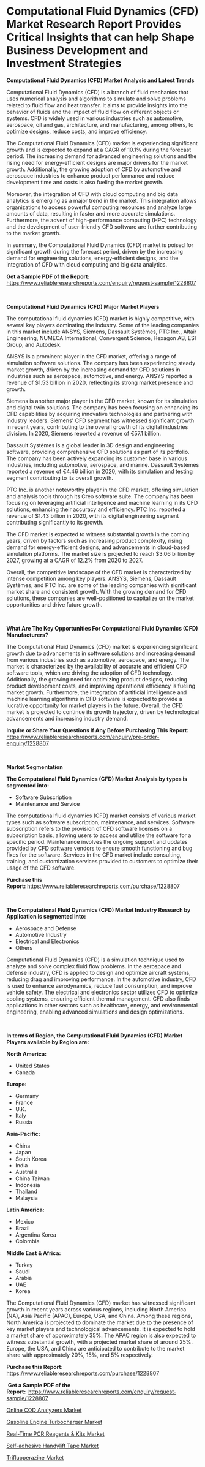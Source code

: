 <p><h1>Computational Fluid Dynamics (CFD) Market Research Report Provides Critical Insights that can help Shape Business Development and Investment Strategies</h1></p><p><strong>Computational Fluid Dynamics (CFD) Market Analysis and Latest Trends</strong></p>
<p><p>Computational Fluid Dynamics (CFD) is a branch of fluid mechanics that uses numerical analysis and algorithms to simulate and solve problems related to fluid flow and heat transfer. It aims to provide insights into the behavior of fluids and the impact of fluid flow on different objects or systems. CFD is widely used in various industries such as automotive, aerospace, oil and gas, architecture, and manufacturing, among others, to optimize designs, reduce costs, and improve efficiency.</p><p>The Computational Fluid Dynamics (CFD) market is experiencing significant growth and is expected to expand at a CAGR of 10.1% during the forecast period. The increasing demand for advanced engineering solutions and the rising need for energy-efficient designs are major drivers for the market growth. Additionally, the growing adoption of CFD by automotive and aerospace industries to enhance product performance and reduce development time and costs is also fueling the market growth.</p><p>Moreover, the integration of CFD with cloud computing and big data analytics is emerging as a major trend in the market. This integration allows organizations to access powerful computing resources and analyze large amounts of data, resulting in faster and more accurate simulations. Furthermore, the advent of high-performance computing (HPC) technology and the development of user-friendly CFD software are further contributing to the market growth.</p><p>In summary, the Computational Fluid Dynamics (CFD) market is poised for significant growth during the forecast period, driven by the increasing demand for engineering solutions, energy-efficient designs, and the integration of CFD with cloud computing and big data analytics.</p></p>
<p><strong>Get a Sample PDF of the Report:&nbsp;</strong> <a href="https://www.reliableresearchreports.com/enquiry/request-sample/1228807">https://www.reliableresearchreports.com/enquiry/request-sample/1228807</a></p>
<p>&nbsp;</p>
<p><strong>Computational Fluid Dynamics (CFD) Major Market Players</strong></p>
<p><p>The computational fluid dynamics (CFD) market is highly competitive, with several key players dominating the industry. Some of the leading companies in this market include ANSYS, Siemens, Dassault Systèmes, PTC Inc., Altair Engineering, NUMECA International, Convergent Science, Hexagon AB, ESI Group, and Autodesk.</p><p>ANSYS is a prominent player in the CFD market, offering a range of simulation software solutions. The company has been experiencing steady market growth, driven by the increasing demand for CFD solutions in industries such as aerospace, automotive, and energy. ANSYS reported a revenue of $1.53 billion in 2020, reflecting its strong market presence and growth.</p><p>Siemens is another major player in the CFD market, known for its simulation and digital twin solutions. The company has been focusing on enhancing its CFD capabilities by acquiring innovative technologies and partnering with industry leaders. Siemens' CFD segment has witnessed significant growth in recent years, contributing to the overall growth of its digital industries division. In 2020, Siemens reported a revenue of €57.1 billion.</p><p>Dassault Systèmes is a global leader in 3D design and engineering software, providing comprehensive CFD solutions as part of its portfolio. The company has been actively expanding its customer base in various industries, including automotive, aerospace, and marine. Dassault Systèmes reported a revenue of €4.46 billion in 2020, with its simulation and testing segment contributing to its overall growth.</p><p>PTC Inc. is another noteworthy player in the CFD market, offering simulation and analysis tools through its Creo software suite. The company has been focusing on leveraging artificial intelligence and machine learning in its CFD solutions, enhancing their accuracy and efficiency. PTC Inc. reported a revenue of $1.43 billion in 2020, with its digital engineering segment contributing significantly to its growth.</p><p>The CFD market is expected to witness substantial growth in the coming years, driven by factors such as increasing product complexity, rising demand for energy-efficient designs, and advancements in cloud-based simulation platforms. The market size is projected to reach $3.06 billion by 2027, growing at a CAGR of 12.2% from 2020 to 2027.</p><p>Overall, the competitive landscape of the CFD market is characterized by intense competition among key players. ANSYS, Siemens, Dassault Systèmes, and PTC Inc. are some of the leading companies with significant market share and consistent growth. With the growing demand for CFD solutions, these companies are well-positioned to capitalize on the market opportunities and drive future growth.</p></p>
<p>&nbsp;</p>
<p><strong>What Are The Key Opportunities For Computational Fluid Dynamics (CFD) Manufacturers?</strong></p>
<p><p>The Computational Fluid Dynamics (CFD) market is experiencing significant growth due to advancements in software solutions and increasing demand from various industries such as automotive, aerospace, and energy. The market is characterized by the availability of accurate and efficient CFD software tools, which are driving the adoption of CFD technology. Additionally, the growing need for optimizing product designs, reducing product development costs, and improving operational efficiency is fueling market growth. Furthermore, the integration of artificial intelligence and machine learning algorithms in CFD software is expected to provide a lucrative opportunity for market players in the future. Overall, the CFD market is projected to continue its growth trajectory, driven by technological advancements and increasing industry demand.</p></p>
<p><strong>Inquire or Share Your Questions If Any Before Purchasing This Report:</strong> <a href="https://www.reliableresearchreports.com/enquiry/pre-order-enquiry/1228807">https://www.reliableresearchreports.com/enquiry/pre-order-enquiry/1228807</a></p>
<p>&nbsp;</p>
<p><strong>Market Segmentation</strong></p>
<p><strong>The Computational Fluid Dynamics (CFD) Market Analysis by types is segmented into:</strong></p>
<p><ul><li>Software Subscription</li><li>Maintenance and Service</li></ul></p>
<p><p>The computational fluid dynamics (CFD) market consists of various market types such as software subscription, maintenance, and services. Software subscription refers to the provision of CFD software licenses on a subscription basis, allowing users to access and utilize the software for a specific period. Maintenance involves the ongoing support and updates provided by CFD software vendors to ensure smooth functioning and bug fixes for the software. Services in the CFD market include consulting, training, and customization services provided to customers to optimize their usage of the CFD software.</p></p>
<p><strong>Purchase this Report:&nbsp;</strong><a href="https://www.reliableresearchreports.com/purchase/1228807">https://www.reliableresearchreports.com/purchase/1228807</a></p>
<p>&nbsp;</p>
<p><strong>The Computational Fluid Dynamics (CFD) Market Industry Research by Application is segmented into:</strong></p>
<p><ul><li>Aerospace and Defense</li><li>Automotive Industry</li><li>Electrical and Electronics</li><li>Others</li></ul></p>
<p><p>Computational Fluid Dynamics (CFD) is a simulation technique used to analyze and solve complex fluid flow problems. In the aerospace and defense industry, CFD is applied to design and optimize aircraft systems, reducing drag and improving performance. In the automotive industry, CFD is used to enhance aerodynamics, reduce fuel consumption, and improve vehicle safety. The electrical and electronics sector utilizes CFD to optimize cooling systems, ensuring efficient thermal management. CFD also finds applications in other sectors such as healthcare, energy, and environmental engineering, enabling advanced simulations and design optimizations.</p></p>
<p>&nbsp;</p>
<p><strong>In terms of Region, the Computational Fluid Dynamics (CFD) Market Players available by Region are:</strong></p>
<p>
    <p> <strong> North America: </strong>
        <ul>
            <li>United States</li>
            <li>Canada</li>
        </ul>
        </p> 
    <p> <strong> Europe: </strong>
        <ul>
            <li>Germany</li>
            <li>France</li>
            <li>U.K.</li>
            <li>Italy</li>
            <li>Russia</li>
        </ul>
        </p> 
    <p> <strong> Asia-Pacific: </strong>
        <ul>
            <li>China</li>
            <li>Japan</li>
            <li>South Korea</li>
            <li>India</li>
            <li>Australia</li>
            <li>China Taiwan</li>
            <li>Indonesia</li>
            <li>Thailand</li>
            <li>Malaysia</li>
        </ul>
        </p> 
    <p> <strong> Latin America: </strong>
        <ul>
            <li>Mexico</li>
            <li>Brazil</li>
            <li>Argentina Korea</li>
            <li>Colombia</li>
        </ul>
        </p> 
    <p> <strong> Middle East & Africa: </strong>
        <ul>
            <li>Turkey</li>
            <li>Saudi</li>
            <li>Arabia</li>
            <li>UAE</li>
            <li>Korea</li>
        </ul>
    </p>
    </p>
<p><p>The Computational Fluid Dynamics (CFD) market has witnessed significant growth in recent years across various regions, including North America (NA), Asia Pacific (APAC), Europe, USA, and China. Among these regions, North America is projected to dominate the market due to the presence of key market players and technological advancements. It is expected to hold a market share of approximately 35%. The APAC region is also expected to witness substantial growth, with a projected market share of around 25%. Europe, the USA, and China are anticipated to contribute to the market share with approximately 20%, 15%, and 5% respectively.</p></p>
<p><strong>Purchase this Report: </strong><a href="https://www.reliableresearchreports.com/purchase/1228807">https://www.reliableresearchreports.com/purchase/1228807</a></p>
<p>&nbsp;<strong>Get a Sample PDF of the Report:&nbsp;&nbsp;</strong><a href="https://www.reliableresearchreports.com/enquiry/request-sample/1228807">https://www.reliableresearchreports.com/enquiry/request-sample/1228807</a></p>
<p><strong></strong></p>
<p><p><a href="https://issuu.com/reportprime-2/docs/online-cod-analyzers-market-size-2030.pptx">Online COD Analyzers Market</a></p><p><a href="https://www.linkedin.com/pulse/global-gasoline-engine-turbocharger-market-size-trends-insights-pgtfe?trackingId=y15lczg5SaumwjD2zwlwFA%3D%3D">Gasoline Engine Turbocharger Market</a></p><p><a href="https://medium.com/@angelaarnold1941/analyzing-real-time-pcr-reagents-amp-kits-market-global-industry-perspective-and-forecast-2024-3df3c2c8f7a5">Real-Time PCR Reagents & Kits Market</a></p><p><a href="https://issuu.com/reportprime-2/docs/self-adhesive-handylift-tape-market-size-2030.pptx">Self-adhesive Handylift Tape Market</a></p><p><a href="https://github.com/domingosshowhot/Market-Research-Report-List-1/blob/main/trifluoperazine-market.md">Trifluoperazine Market</a></p></p>